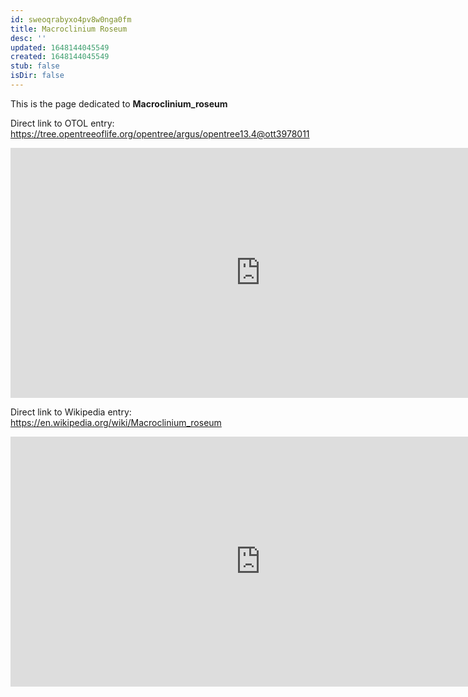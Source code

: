 ```yaml
---
id: sweoqrabyxo4pv8w0nga0fm
title: Macroclinium Roseum
desc: ''
updated: 1648144045549
created: 1648144045549
stub: false
isDir: false
---
```

This is the page dedicated to **Macroclinium_roseum**


Direct link to OTOL entry: https://tree.opentreeoflife.org/opentree/argus/opentree13.4@ott3978011



<html>
    <body>
    <iframe src="https://tree.opentreeoflife.org/opentree/argus/opentree13.4@ott3978011"
    width="800" height="400" frameborder="0" allowfullscreen> </iframe>
    </body>
</html>
    


Direct link to Wikipedia entry: https://en.wikipedia.org/wiki/Macroclinium_roseum



<html>
    <body>
    <iframe src="https://en.wikipedia.org/wiki/Macroclinium_roseum"
    width="800" height="400" frameborder="0" allowfullscreen> </iframe>
    </body>
</html>
    
